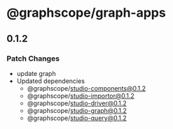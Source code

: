 # @graphscope/graph-apps

## 0.1.2

### Patch Changes

- update graph
- Updated dependencies
  - @graphscope/studio-components@0.1.2
  - @graphscope/studio-importor@0.1.2
  - @graphscope/studio-driver@0.1.2
  - @graphscope/studio-graph@0.1.2
  - @graphscope/studio-query@0.1.2
